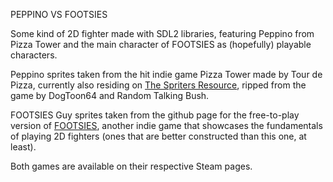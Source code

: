 PEPPINO VS FOOTSIES

Some kind of 2D fighter made with SDL2 libraries, featuring Peppino from Pizza Tower and the main character of FOOTSIES as (hopefully) playable characters.

Peppino sprites taken from the hit indie game Pizza Tower made by Tour de Pizza, currently also residing on 
[The Spriters Resource](https://www.spriters-resource.com/pc_computer/pizzatower/sheet/133492/), ripped from the game by DogToon64 and Random Talking Bush.

FOOTSIES Guy sprites taken from the github page for the free-to-play version of [FOOTSIES](https://github.com/hifight/Footsies/tree/master), 
another indie game that showcases the fundamentals of playing 2D fighters (ones that are better constructed than this one, at least).

Both games are available on their respective Steam pages.
